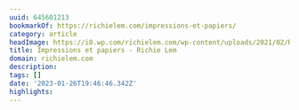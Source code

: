 ```yaml
---
uuid: 645601213
bookmarkOf: https://richielem.com/impressions-et-papiers/
category: article
headImage: https://i0.wp.com/richielem.com/wp-content/uploads/2021/02/RIKK9653-1.jpg?fit=1620%2C1080&ssl=1
title: Impressions et papiers - Richie Lem
domain: richielem.com
description:
tags: []
date: '2023-01-26T19:46:46.342Z'
highlights:
---
```



